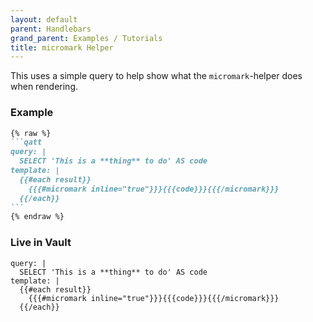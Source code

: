 ```yaml
---
layout: default
parent: Handlebars
grand_parent: Examples / Tutorials
title: micromark Helper
---
```


This uses a simple query to help show what the `micromark`-helper does when rendering.

### Example

````markdown
{% raw %}
```qatt
query: |
  SELECT 'This is a **thing** to do' AS code
template: |
  {{#each result}}
    {{{#micromark inline="true"}}}{{{code}}}{{{/micromark}}}
  {{/each}}
```
{% endraw %}
````

### Live in Vault

```qatt
query: |
  SELECT 'This is a **thing** to do' AS code
template: |
  {{#each result}}
    {{{#micromark inline="true"}}}{{{code}}}{{{/micromark}}}
  {{/each}}
```